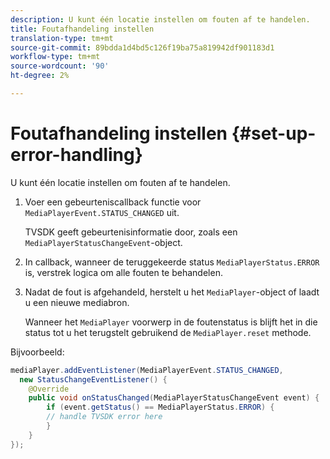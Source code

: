 ```yaml
---
description: U kunt één locatie instellen om fouten af te handelen.
title: Foutafhandeling instellen
translation-type: tm+mt
source-git-commit: 89bdda1d4bd5c126f19ba75a819942df901183d1
workflow-type: tm+mt
source-wordcount: '90'
ht-degree: 2%

---
```



# Foutafhandeling instellen {#set-up-error-handling}

U kunt één locatie instellen om fouten af te handelen.

1. Voer een gebeurteniscallback functie voor `MediaPlayerEvent.STATUS_CHANGED` uit.

   TVSDK geeft gebeurtenisinformatie door, zoals een `MediaPlayerStatusChangeEvent`-object.
1. In callback, wanneer de teruggekeerde status `MediaPlayerStatus.ERROR` is, verstrek logica om alle fouten te behandelen.
1. Nadat de fout is afgehandeld, herstelt u het `MediaPlayer`-object of laadt u een nieuwe mediabron.

   Wanneer het `MediaPlayer` voorwerp in de foutenstatus is blijft het in die status tot u het terugstelt gebruikend de `MediaPlayer.reset` methode.

<!--<a id="example_E74BB605ED08450295B8902F1E4BB8F5"></a>-->

Bijvoorbeeld:

```java
mediaPlayer.addEventListener(MediaPlayerEvent.STATUS_CHANGED,  
  new StatusChangeEventListener() { 
    @Override 
    public void onStatusChanged(MediaPlayerStatusChangeEvent event) { 
        if (event.getStatus() == MediaPlayerStatus.ERROR) { 
        // handle TVSDK error here 
        } 
    } 
});
```
